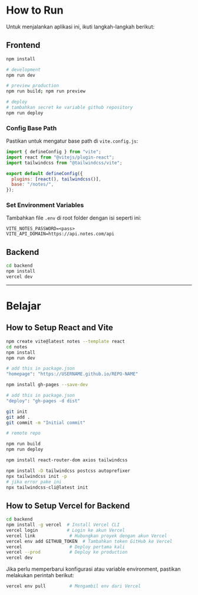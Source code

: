 # How to Run

Untuk menjalankan aplikasi ini, ikuti langkah-langkah berikut:

## Frontend
```bash
npm install

# development
npm run dev

# preview production
npm run build; npm run preview

# deploy
# tambahkan secret ke variable github repository
npm run deploy
```

### Config Base Path
Pastikan untuk mengatur base path di `vite.config.js`:

```js
import { defineConfig } from "vite";
import react from "@vitejs/plugin-react";
import tailwindcss from "@tailwindcss/vite";

export default defineConfig({
  plugins: [react(), tailwindcss()],
  base: "/notes/",
});
```

### Set Environment Variables
Tambahkan file `.env` di root folder dengan isi seperti ini:

```
VITE_NOTES_PASSWORD=<pass>
VITE_API_DOMAIN=https://api.notes.com/api
```

## Backend
```bash
cd backend
npm install
vercel dev
```

---

# Belajar

## How to Setup React and Vite
```bash
npm create vite@latest notes --template react
cd notes
npm install
npm run dev

# add this in package.json 
"homepage": "https://USERNAME.github.io/REPO-NAME"

npm install gh-pages --save-dev

# add this in package.json
"deploy": "gh-pages -d dist"

git init
git add .
git commit -m "Initial commit"

# remote repo

npm run build
npm run deploy
```

```bash
npm install react-router-dom axios tailwindcss

npm install -D tailwindcss postcss autoprefixer
npx tailwindcss init -p
# jika error pake ini
npx tailwindcss-cli@latest init
```

## How to Setup Vercel for Backend
```bash
cd backend
npm install -g vercel  # Install Vercel CLI
vercel login           # Login ke akun Vercel
vercel link             # Hubungkan proyek dengan akun Vercel
vercel env add GITHUB_TOKEN  # Tambahkan token GitHub ke Vercel
vercel                  # Deploy pertama kali
vercel --prod           # Deploy ke production
vercel dev
```

Jika perlu memperbarui konfigurasi atau variable environment, pastikan melakukan perintah berikut:

```bash
vercel env pull         # Mengambil env dari Vercel
```